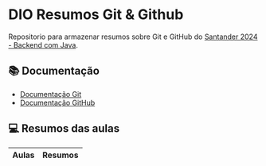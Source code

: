 
# DIO Resumos Git & Github

Repositorio para armazenar resumos sobre Git e GitHub do [Santander 2024 - Backend com Java](https://web.dio.me/track/santander-2024-backend-com-java?tab=about).

## 📚 Documentação
- [Documentação Git](https://git-scm.com/doc)
- [Documentação GitHub](https://docs.github.com/pt)

## 💻 Resumos das aulas
| Aulas | Resumos |
|-------|---------|

